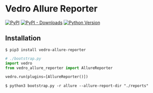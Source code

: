 # Vedro Allure Reporter

[![PyPI](https://img.shields.io/pypi/v/vedro-allure-reporter.svg?style=flat-square)](https://pypi.python.org/pypi/vedro-allure-reporter/)
[![PyPI - Downloads](https://img.shields.io/pypi/dm/vedro-allure-reporter?style=flat-square)](https://pypi.python.org/pypi/vedro-allure-reporter/)
[![Python Version](https://img.shields.io/pypi/pyversions/vedro-allure-reporter.svg?style=flat-square)](https://pypi.python.org/pypi/vedro-allure-reporter/)

## Installation

```shell
$ pip3 install vedro-allure-reporter
```

```python
# ./bootstrap.py
import vedro
from vedro_allure_reporter import AllureReporter

vedro.run(plugins=[AllureReporter()])

```

```shell
$ python3 bootstrap.py -r allure --allure-report-dir "./reports"
```
